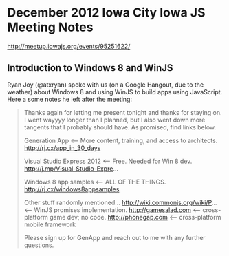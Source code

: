 # December 2012 Iowa City Iowa JS Meeting Notes

http://meetup.iowajs.org/events/95251622/

## Introduction to Windows 8 and WinJS

Ryan Joy (@atxryan) spoke with us (on a Google Hangout, due to the weather) about Windows 8 and using WinJS to build apps using JavaScript. Here a some notes he left after the meeting:

> Thanks again for letting me present tonight and thanks for staying on. I went wayyyy longer than I planned, but I also went down more tangents that I probably should have. As promised, find links below.
> 
> Generation App <-- More content, training, and access to architects. 
> http://rj.cx/app_in_30_days
> 
> Visual Studio Express 2012 <-- Free. Needed for Win 8 dev. 
> http://j.mp/Visual-Studio-Expre...
> 
> Windows 8 app samples <-- ALL OF THE THINGS. 
> http://rj.cx/windows8appsamples
> 
> Other stuff randomly mentioned... 
> http://wiki.commonjs.org/wiki/P... <-- WinJS promises implementation. 
> http://gamesalad.com <-- cross-platform game dev; no code. 
> http://phonegap.com <-- cross-platform mobile framework
> 
> Please sign up for GenApp and reach out to me with any further questions.
